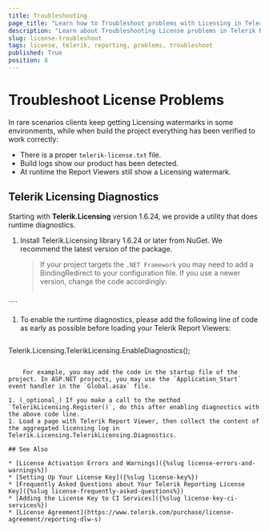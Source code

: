 ```yaml
---
title: Troubleshooting
page_title: "Learn how to Troubleshoot problems with Licensing in Telerik Reporting."
description: "Learn about Troubleshooting License problems in Telerik Reporting after the 2025 Q1 (19.0.25.211) release."
slug: license-troubleshoot
tags: license, telerik, reporting, problems, troubleshoot
published: True
position: 8
---
```


# Troubleshoot License Problems

In rare scenarios clients keep getting Licensing watermarks in some environments, while when build the project everything has been verified to work correctly:

 - There is a proper `telerik-license.txt` file.
 - Build logs show our product has been detected.
 - At runtime the Report Viewers still show a Licensing watermark.

## Telerik Licensing Diagnostics

Starting with __Telerik.Licensing__ version 1.6.24, we provide a utility that does runtime diagnostics.


1. Install Telerik.Licensing library 1.6.24 or later from NuGet. We recommend the latest version of the package.

	>If your project targets the `.NET Framework` you may need to add a BindingRedirect to your configuration file. If you use a newer version, change the code accordingly:
	>
	>````XML
<dependentAssembly>
	<assemblyIdentity name="Telerik.Licensing.Runtime" publicKeyToken="98BB5B04E55C09EF" culture="neutral"/>
	<bindingRedirect oldVersion="0.0.0.0-1.6.24.0" newVersion="1.6.24.0"/>
</dependentAssembly>
````


1. To enable the runtime diagnostics, please add the following line of code as early as possible before loading your Telerik Report Viewers:

	````CSharp
Telerik.Licensing.TelerikLicensing.EnableDiagnostics();
````

	For example, you may add the code in the startup file of the project. In ASP.NET projects, you may use the `Application_Start` event handler in the `Global.asax` file.
	
1. (_optional_) If you make a call to the method `TelerikLicensing.Register()`, do this after enabling diagnostics with the above code line.
1. Load a page with Telerik Report Viewer, then collect the content of the aggregated licensing log in Telerik.Licensing.TelerikLicensing.Diagnostics.

## See Also

* [License Activation Errors and Warnings]({%slug license-errors-and-warnings%})
* [Setting Up Your License Key]({%slug license-key%})
* [Frequently Asked Questions about Your Telerik Reporting License Key]({%slug license-frequently-asked-questions%})
* [Adding the License Key to CI Services]({%slug license-key-ci-services%})
* [License Agreement](https://www.telerik.com/purchase/license-agreement/reporting-dlw-s)
